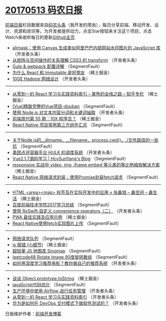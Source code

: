 # [20170513 码农日报](http://hao.caibaojian.com/date/2017/05/13)

[前端日报](http://caibaojian.com/c/news)栏目数据来自[码农头条](http://hao.caibaojian.com/)（我开发的爬虫），每日分享前端、移动开发、设计、资源和资讯等，为开发者提供动力，点击Star按钮来关注这个项目，点击Watch来收听每日的更新[Github主页](https://github.com/kujian/frontendDaily)
* [alimask：使用 Canvas 生成类似阿里巴巴内部网站水印图片的 JavaScript 库](http://hao.caibaojian.com/37857.html) （开发者头条）
* [从矩阵与空间操作的关系理解 CSS3 的 transform](http://hao.caibaojian.com/37867.html) （开发者头条）
* [Gulp &amp; webpack 配置详解](http://hao.caibaojian.com/37921.html) （SegmentFault）
* [为什么 React 和 Immutable 是好朋友](http://hao.caibaojian.com/37916.html) （稀土掘金）
* [10GE Hadoop 网络设计](http://hao.caibaojian.com/37865.html) （开发者头条）

***
* [从零到一的 React 学习与实践资料索引 &#8211; 某熊的全栈之路 &#8211; 知乎专栏](http://hao.caibaojian.com/37890.html) （稀土掘金）
* [[Vue]精致完整的Vue项目-douban](http://hao.caibaojian.com/37930.html) （SegmentFault）
* [使用 Node.js 对文本内容分词和关键词抽取](http://hao.caibaojian.com/37866.html) （开发者头条）
* [前端周刊第 55 期：10X 程序员？](http://hao.caibaojian.com/37882.html) （稀土掘金）
* [React Native 项目常用第三方组件汇总](http://hao.caibaojian.com/37922.html) （SegmentFault）

***
* [关于Node.js的__dirname，__filename，process.cwd()，./文件路径的一些坑](http://hao.caibaojian.com/37933.html) （SegmentFault）
* [美团点评容器平台 HULK 的调度系统](http://hao.caibaojian.com/37858.html) （开发者头条）
* [Vue2.1.7源码学习 | HcySunYang&#039;s Blog](http://hao.caibaojian.com/37924.html) （SegmentFault）
* [responsive 实战中 video, img ,iframe,embed 等元素的等比例缩放解决方案](http://hao.caibaojian.com/37887.html) （稀土掘金）
* [React Native 网络请求封装：使用Promise封装fetch请求](http://hao.caibaojian.com/37927.html) （SegmentFault）

***
* [HTML &lt;area&gt;&lt;map&gt; 标签及在实际开发中的应用 « 张鑫旭 &#8211; 鑫空间 &#8211; 鑫生活](http://hao.caibaojian.com/37888.html) （稀土掘金）
* [百度前端技术学院2017学习总结](http://hao.caibaojian.com/37928.html) （SegmentFault）
* [使用 RxSwift 自定义 convenience operators（二）](http://hao.caibaojian.com/37864.html) （开发者头条）
* [PWA 最佳实践及应用示例](http://hao.caibaojian.com/37889.html) （稀土掘金）
* [React Native使用fetch实现图片上传](http://hao.caibaojian.com/37919.html) （SegmentFault）

***
* [网络请求队列](http://hao.caibaojian.com/37932.html) （SegmentFault）
* [js 报错 (小细节)](http://hao.caibaojian.com/37883.html) （稀土掘金）
* [超轻量 JS 地图库 Sinomap](http://hao.caibaojian.com/37923.html) （SegmentFault）
* [leetcode48 Rotate Image 90度旋转数组](http://hao.caibaojian.com/37934.html) （SegmentFault）
* [如何用深度学习推荐电影？教你做自己的推荐系统](http://hao.caibaojian.com/37859.html) （开发者头条）

***
* [谈谈 Object.prototype.toString](http://hao.caibaojian.com/37884.html) （稀土掘金）
* [javaScript代码优化](http://hao.caibaojian.com/37902.html) （SegmentFault）
* [生产环境中使用 Airflow 进行任务管理](http://hao.caibaojian.com/37860.html) （开发者头条）
* [从零到一的 React 学习与实践资料索引](http://hao.caibaojian.com/37861.html) （开发者头条）
* [华为是如何在 DevOps 交付模式下做软件测试的？](http://hao.caibaojian.com/37862.html) （开发者头条）

日报维护作者：[前端开发博客](http://caibaojian.com/) 